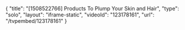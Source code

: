 {
    "title": "[1508522766] Products To Plump Your Skin and Hair",
    "type": "solo",
    "layout": "iframe-static",
    "videoId": "123178161",
    "url": "\/tvpembed\/123178161"
}